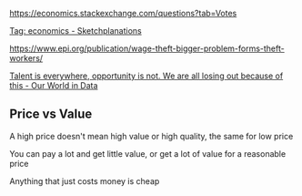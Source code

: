 ---
---


<https://economics.stackexchange.com/questions?tab=Votes>

[Tag: economics - Sketchplanations](https://sketchplanations.com/tags/economics)

<https://www.epi.org/publication/wage-theft-bigger-problem-forms-theft-workers/>

[Talent is everywhere, opportunity is not. We are all losing out because of this - Our World in Data](https://ourworldindata.org/talent-is-everywhere-opportunity-is-not)

## Price vs Value 

A high price doesn't mean high value or high quality, the same for low price

You can pay a lot and get little value, or get a lot of value for a reasonable price

Anything that just costs money is cheap 


